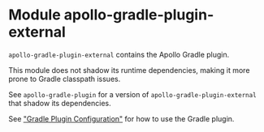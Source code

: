 # Module apollo-gradle-plugin-external

`apollo-gradle-plugin-external` contains the Apollo Gradle plugin.

This module does not shadow its runtime dependencies, making it more prone to Gradle classpath issues.

See `apollo-gradle-plugin` for a version of `apollo-gradle-plugin-external` that shadow its dependencies.

See ["Gradle Plugin Configuration"](https://www.apollographql.com/docs/kotlin/advanced/plugin-configuration/) for how to use the Gradle plugin.
